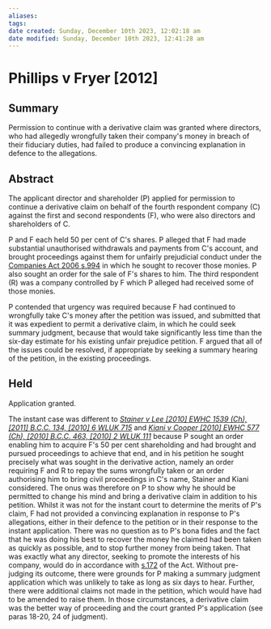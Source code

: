 ```yaml
---
aliases: 
tags: 
date created: Sunday, December 10th 2023, 12:02:18 am
date modified: Sunday, December 10th 2023, 12:41:28 am
---
```


# Phillips v Fryer [2012]

## Summary

Permission to continue with a derivative claim was granted where directors, who had allegedly wrongfully taken their company's money in breach of their fiduciary duties, had failed to produce a convincing explanation in defence to the allegations.

## Abstract

The applicant director and shareholder (P) applied for permission to continue a derivative claim on behalf of the fourth respondent company (C) against the first and second respondents (F), who were also directors and shareholders of C.

P and F each held 50 per cent of C's shares. P alleged that F had made substantial unauthorised withdrawals and payments from C's account, and brought proceedings against them for unfairly prejudicial conduct under the [Companies Act 2006 s.994](https://uk.westlaw.com/Document/I5D4223108B3311DBA1DB80994EEB92DE/View/FullText.html?originationContext=document&transitionType=DocumentItem&ppcid=02f34d52e61348ce87581aa48c006e46&contextData=(sc.Search)) in which he sought to recover those monies. P also sought an order for the sale of F's shares to him. The third respondent (R) was a company controlled by F which P alleged had received some of those monies.

P contended that urgency was required because F had continued to wrongfully take C's money after the petition was issued, and submitted that it was expedient to permit a derivative claim, in which he could seek summary judgment, because that would take significantly less time than the six-day estimate for his existing unfair prejudice petition. F argued that all of the issues could be resolved, if appropriate by seeking a summary hearing of the petition, in the existing proceedings.

## Held

Application granted.

The instant case was different to _[Stainer v Lee [2010] EWHC 1539 (Ch), [2011] B.C.C. 134, [2010] 6 WLUK 715](https://uk.westlaw.com/Document/I6F835A4083DB11DF9FA89FAD21B8274B/View/FullText.html?originationContext=document&transitionType=DocumentItem&ppcid=02f34d52e61348ce87581aa48c006e46&contextData=(sc.Search))_ and _[Kiani v Cooper [2010] EWHC 577 (Ch), [2010] B.C.C. 463, [2010] 2 WLUK 111](https://uk.westlaw.com/Document/IA83B71A1121711DF8A46D603592D5391/View/FullText.html?originationContext=document&transitionType=DocumentItem&ppcid=02f34d52e61348ce87581aa48c006e46&contextData=(sc.Search))_ because P sought an order enabling him to acquire F's 50 per cent shareholding and had brought and pursued proceedings to achieve that end, and in his petition he sought precisely what was sought in the derivative action, namely an order requiring F and R to repay the sums wrongfully taken or an order authorising him to bring civil proceedings in C's name, Stainer and Kiani considered. The onus was therefore on P to show why he should be permitted to change his mind and bring a derivative claim in addition to his petition. Whilst it was not for the instant court to determine the merits of P's claim, F had not provided a convincing explanation in response to P's allegations, either in their defence to the petition or in their response to the instant application. There was no question as to P's bona fides and the fact that he was doing his best to recover the money he claimed had been taken as quickly as possible, and to stop further money from being taken. That was exactly what any director, seeking to promote the interests of his company, would do in accordance with [s.172](https://uk.westlaw.com/Document/I5BF3F8308B3311DBA1DB80994EEB92DE/View/FullText.html?originationContext=document&transitionType=DocumentItem&ppcid=02f34d52e61348ce87581aa48c006e46&contextData=(sc.Search)) of the Act. Without pre-judging its outcome, there were grounds for P making a summary judgment application which was unlikely to take as long as six days to hear. Further, there were additional claims not made in the petition, which would have had to be amended to raise them. In those circumstances, a derivative claim was the better way of proceeding and the court granted P's application (see paras 18-20, 24 of judgment).
